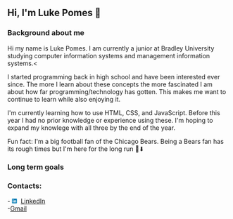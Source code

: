 ## Hi, I'm Luke Pomes 👋

### Background about me
Hi my name is Luke Pomes. I am currently a junior at Bradley University studying computer information systems and management information systems.<

I started programming back in high school and have been interested ever since. The more I learn about these concepts the more fascinated I am about how far programming/technology has gotten. This makes me want to continue to learn while also enjoying it.

I'm currently learning how to use HTML, CSS, and JavaScript. Before this year I had no prior knowledge or experience using these. I'm hoping to expand my knowlege with all three by the end of the year.

Fun fact: I'm a big football fan of the Chicago Bears. Being a Bears fan has its rough times but I'm here for the long run 🐻⬇

### Long term goals


### Contacts:
-<img src="Linkedin-logo.png" style="width: 20px;"> <a href="www.linkedin.com/in/luke-pomes-9ab721250" target="_blank">LinkedIn</a> <br>
-<a href="mailto:lgpomes@gmail.com" target="_blank">Gmail</a>

